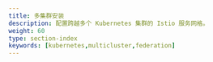 ```yaml
---
title: 多集群安装
description: 配置跨越多个 Kubernetes 集群的 Istio 服务网格。
weight: 60
type: section-index
keywords: [kubernetes,multicluster,federation]
---
```

